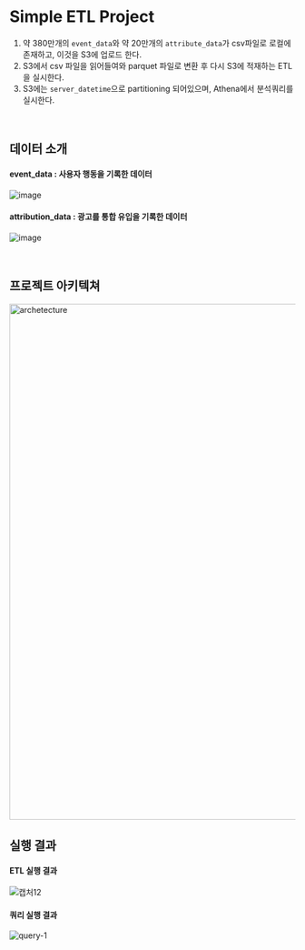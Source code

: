 <h1>Simple ETL Project</h1>

1. 약 380만개의 `event_data`와 약 20만개의 `attribute_data`가 csv파일로 로컬에 존재하고, 이것을 S3에 업로드 한다.
2. S3에서 csv 파일을 읽어들여와 parquet 파일로 변환 후 다시 S3에 적재하는 ETL을 실시한다. 
3. S3에는 `server_datetime`으로 partitioning 되어있으며, Athena에서 분석쿼리를 실시한다. 

<br>

<h2>데이터 소개</h2>

<h4>event_data : 사용자 행동을 기록한 데이터</h4>

![image](https://user-images.githubusercontent.com/95471902/198695166-ba4e4ea8-f255-449f-9300-ba9875b41a8d.png)

<h4>attribution_data : 광고를 통합 유입을 기록한 데이터</h4>

![image](https://user-images.githubusercontent.com/95471902/198695935-65e5e25e-3223-49a9-a92a-0bb07b7b8c16.png)

<br>

<h2>프로젝트 아키텍쳐</h2>
<img width="907" alt="archetecture" src="https://user-images.githubusercontent.com/95471902/198686964-d69b1dc8-15c1-49e6-94b9-b2212689370f.png">

<br>

<h2>실행 결과</h2>

<h4>ETL 실행 결과</h4>

![캡처12](https://user-images.githubusercontent.com/95471902/198697662-9585809b-3a0a-446c-af9f-8f2f1eb1cdf8.png)

<h4>쿼리 실행 결과</h4>

![query-1](https://user-images.githubusercontent.com/95471902/198697799-0476a02a-bd9e-4b25-8c12-042aed23beda.PNG)
